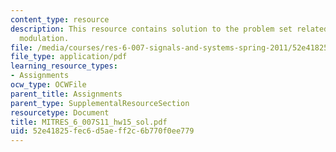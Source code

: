 ```yaml
---
content_type: resource
description: This resource contains solution to the problem set related to discrete-time
  modulation.
file: /media/courses/res-6-007-signals-and-systems-spring-2011/52e41825fec6d5aeff2c6b770f0ee779_MITRES_6_007S11_hw15_sol.pdf
file_type: application/pdf
learning_resource_types:
- Assignments
ocw_type: OCWFile
parent_title: Assignments
parent_type: SupplementalResourceSection
resourcetype: Document
title: MITRES_6_007S11_hw15_sol.pdf
uid: 52e41825-fec6-d5ae-ff2c-6b770f0ee779
---
```

